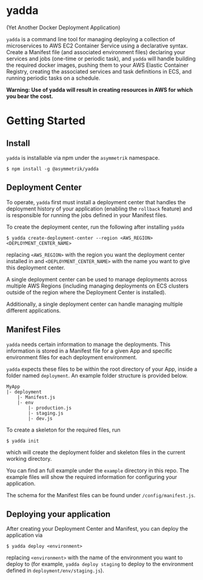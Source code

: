 yadda
=====
(Yet Another Docker Deployment Application)

`yadda` is a command line tool for managing deploying a collection of
microservices to AWS EC2 Container Service using a declarative syntax. Create a
Manifest file (and associated environment files) declaring your services and
jobs (one-time or periodic task), and `yadda` will handle building the required
docker images, pushing them to your AWS Elastic Container Registry, creating
the associated services and task definitions in ECS, and running periodic tasks
on a schedule.

**Warning: Use of yadda will result in creating resources in AWS for which you
bear the cost.**

Getting Started
================

Install
--------

`yadda` is installable via npm under the `asymmetrik` namespace.

	$ npm install -g @asymmetrik/yadda

Deployment Center
-----------------

To operate, `yadda` first must install a deployment center that handles the
deployment history of your application (enabling the `rollback` feature) and
is responsible for running the jobs defined in your Manifest files.

To create the deployment center, run the following after installing `yadda`

	$ yadda create-deployment-center --region <AWS_REGION> <DEPLOYMENT_CENTER_NAME>

replacing `<AWS_REGION>` with the region you want the deployment center
installed in and `<DEPLOYMENT_CENTER_NAME>` with the name you want to give this
deployment center.

A single deployment center can be used to manage deployments across multiple
AWS Regions (including managing deployments on ECS clusters outside of the
region where the Deployment Center is installed).

Additionally, a single deployment center can handle managing multiple different
applications.

Manifest Files
--------------

`yadda` needs certain information to manage the deployments. This information is
stored in a Manifest file for a given App and specific environment files for
each deployment environment.

`yadda` expects these files to be within the root directory of your App,
inside a folder named `deployment`. An example folder structure is provided
below.

	MyApp
	|- deployment
		|- Manifest.js
		|- env
			|- production.js
			|- staging.js
			|- dev.js

To create a skeleton for the required files, run

	$ yadda init

which will create the deployment folder and skeleton files in the current
working directory.

You can find an full example under the `example` directory in this
repo. The example files will show the required information for configuring your
application.

The schema for the Manifest files can be found under `/config/manifest.js`.

Deploying your application
--------------------------

After creating your Deployment Center and Manifest, you can deploy the
application via

	$ yadda deploy <environment>

replacing `<environment>` with the name of the environment you want to deploy to
(for example, `yadda deploy staging` to deploy to the environment defined in
`deployment/env/staging.js`).

